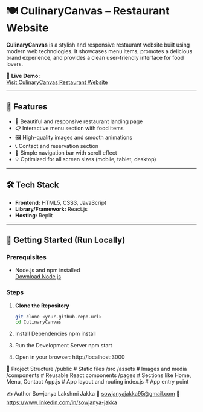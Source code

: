 # 🍽️ CulinaryCanvas – Restaurant Website

**CulinaryCanvas** is a stylish and responsive restaurant website built using modern web technologies. It showcases menu items, promotes a delicious brand experience, and provides a clean user-friendly interface for food lovers.

🔗 **Live Demo:**  
[Visit CulinaryCanvas Restaurant Website](https://7ba944ea-935e-4489-9c6a-6f249ace28ff-00-2na6vaysgr9cs.spock.replit.dev/)

---

## 📌 Features

- 🍕 Beautiful and responsive restaurant landing page  
- 📋 Interactive menu section with food items  
- 🖼️ High-quality images and smooth animations  
- 📞 Contact and reservation section  
- 🧭 Simple navigation bar with scroll effect  
- 💡 Optimized for all screen sizes (mobile, tablet, desktop)

---

## 🛠️ Tech Stack

- **Frontend:** HTML5, CSS3, JavaScript  
- **Library/Framework:** React.js  
- **Hosting:** Replit

---

## 🚀 Getting Started (Run Locally)

### Prerequisites

- Node.js and npm installed  
  [Download Node.js](https://nodejs.org)

### Steps

1. **Clone the Repository**
   ```bash
   git clone <your-github-repo-url>
   cd CulinaryCanvas
2. Install Dependencies
   npm install
   
3. Run the Development Server
   npm start

4. Open in your browser:
http://localhost:3000

📁 Project Structure
/public         # Static files
/src
  /assets       # Images and media
  /components   # Reusable React components
  /pages        # Sections like Home, Menu, Contact
  App.js        # App layout and routing
  index.js      # App entry point

✍️ Author
Sowjanya Lakshmi Jakka
📧 sowjanyajakka95@gmail.com
🔗 https://www.linkedin.com/in/sowjanya-jakka
